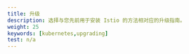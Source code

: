 ```yaml
---
title: 升级
description: 选择与您先前用于安装 Istio 的方法相对应的升级指南。
weight: 25
keywords: [kubernetes,upgrading]
test: n/a
---
```

